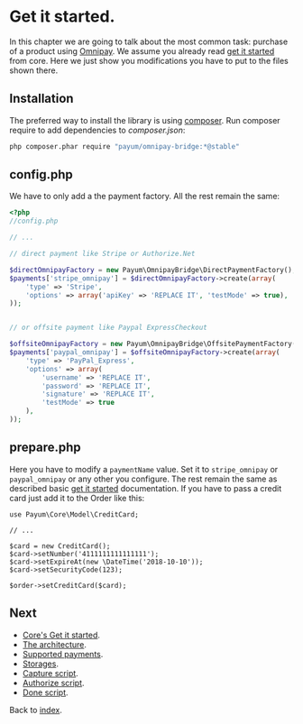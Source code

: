 # Get it started.

In this chapter we are going to talk about the most common task: purchase of a product using [Omnipay](https://github.com/omnipay/omnipay).
We assume you already read [get it started](https://github.com/Payum/Core/blob/master/Resources/docs/get-it-started.md) from core.
Here we just show you modifications you have to put to the files shown there.

## Installation

The preferred way to install the library is using [composer](http://getcomposer.org/).
Run composer require to add dependencies to _composer.json_:

```bash
php composer.phar require "payum/omnipay-bridge:*@stable"
```

## config.php

We have to only add a the payment factory. All the rest remain the same:

```php
<?php
//config.php

// ...

// direct payment like Stripe or Authorize.Net

$directOmnipayFactory = new Payum\OmnipayBridge\DirectPaymentFactory();
$payments['stripe_omnipay'] = $directOmnipayFactory->create(array(
    'type' => 'Stripe',
    'options' => array('apiKey' => 'REPLACE IT', 'testMode' => true),
));


// or offsite payment like Paypal ExpressCheckout

$offsiteOmnipayFactory = new Payum\OmnipayBridge\OffsitePaymentFactory();
$payments['paypal_omnipay'] = $offsiteOmnipayFactory->create(array(
    'type' => 'PayPal_Express',
    'options' => array(
        'username' => 'REPLACE IT', 
        'password' => 'REPLACE IT',
        'signature' => 'REPLACE IT',
        'testMode' => true
    ),
));
```

## prepare.php

Here you have to modify a `paymentName` value. Set it to `stripe_omnipay` or `paypal_omnipay` or any other you configure.
The rest remain the same as described basic [get it started](https://github.com/Payum/Core/blob/master/Resources/docs/get-it-started.md) documentation.
If you have to pass a credit card just add it to the Order like this:

```
use Payum\Core\Model\CreditCard;

// ...

$card = new CreditCard();
$card->setNumber('4111111111111111');
$card->setExpireAt(new \DateTime('2018-10-10'));
$card->setSecurityCode(123);

$order->setCreditCard($card);
```

## Next

* [Core's Get it started](https://github.com/Payum/Core/blob/master/Resources/docs/get-it-started.md).
* [The architecture](https://github.com/Payum/Core/blob/master/Resources/docs/the-architecture.md).
* [Supported payments](https://github.com/Payum/Core/blob/master/Resources/docs/supported-payments.md).
* [Storages](https://github.com/Payum/Core/blob/master/Resources/docs/storages.md).
* [Capture script](https://github.com/Payum/Core/blob/master/Resources/docs/capture-script.md).
* [Authorize script](https://github.com/Payum/Core/blob/master/Resources/docs/authorize-script.md).
* [Done script](https://github.com/Payum/Core/blob/master/Resources/docs/done-script.md).

Back to [index](index.md).